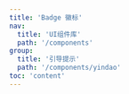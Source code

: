 ```yaml
---
title: 'Badge 徽标'
nav:
  title: 'UI组件库'
  path: '/components'
group:
  title: '引导提示'
  path: '/components/yindao'
toc: 'content'
---
```


<code src="./demos/index.tsx"></code> <API></API>
